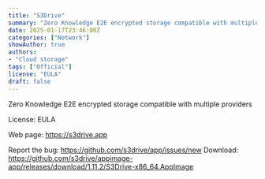 ```yaml
---
title: "S3Drive"
summary: "Zero Knowledge E2E encrypted storage compatible with multiple providers"
date: 2025-01-17T23:46:00Z
categories: ["Network"]
showAuthor: true
authors:
- "Cloud storage"
tags: ["Official"]
license: "EULA"
draft: false
---
```


Zero Knowledge E2E encrypted storage compatible with multiple providers

License: EULA

Web page: <https://s3drive.app>

Report the bug: <https://github.com/s3drive/app/issues/new>
Download: <https://github.com/s3drive/appimage-app/releases/download/1.11.2/S3Drive-x86_64.AppImage>
